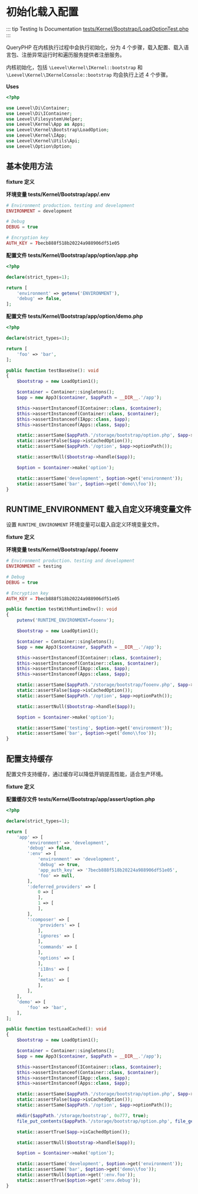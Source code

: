 # 初始化载入配置

::: tip Testing Is Documentation
[tests/Kernel/Bootstrap/LoadOptionTest.php](https://github.com/hunzhiwange/framework/blob/master/tests/Kernel/Bootstrap/LoadOptionTest.php)
:::

QueryPHP 在内核执行过程中会执行初始化，分为 4 个步骤，载入配置、载入语言包、注册异常运行时和遍历服务提供者注册服务。

内核初始化，包括 `\Leevel\Kernel\IKernel::bootstrap` 和 `\Leevel\Kernel\IKernelConsole::bootstrap` 均会执行上述 4 个步骤。

**Uses**

``` php
<?php

use Leevel\Di\Container;
use Leevel\Di\IContainer;
use Leevel\Filesystem\Helper;
use Leevel\Kernel\App as Apps;
use Leevel\Kernel\Bootstrap\LoadOption;
use Leevel\Kernel\IApp;
use Leevel\Kernel\Utils\Api;
use Leevel\Option\Option;
```

## 基本使用方法

**fixture 定义**

**环境变量 tests/Kernel/Bootstrap/app/.env**

``` php
# Environment production、testing and development
ENVIRONMENT = development

# Debug
DEBUG = true

# Encryption key
AUTH_KEY = 7becb888f518b20224a988906df51e05
```

**配置文件 tests/Kernel/Bootstrap/app/option/app.php**

``` php
<?php

declare(strict_types=1);

return [
    'environment' => getenv('ENVIRONMENT'),
    'debug' => false,
];

```

**配置文件 tests/Kernel/Bootstrap/app/option/demo.php**

``` php
<?php

declare(strict_types=1);

return [
    'foo' => 'bar',
];

```

``` php
public function testBaseUse(): void
{
    $bootstrap = new LoadOption1();

    $container = Container::singletons();
    $app = new App3($container, $appPath = __DIR__.'/app');

    $this->assertInstanceof(IContainer::class, $container);
    $this->assertInstanceof(Container::class, $container);
    $this->assertInstanceof(IApp::class, $app);
    $this->assertInstanceof(Apps::class, $app);

    static::assertSame($appPath.'/storage/bootstrap/option.php', $app->optionCachedPath());
    static::assertFalse($app->isCachedOption());
    static::assertSame($appPath.'/option', $app->optionPath());

    static::assertNull($bootstrap->handle($app));

    $option = $container->make('option');

    static::assertSame('development', $option->get('environment'));
    static::assertSame('bar', $option->get('demo\\foo'));
}
```

## RUNTIME_ENVIRONMENT 载入自定义环境变量文件

设置 `RUNTIME_ENVIRONMENT` 环境变量可以载入自定义环境变量文件。

**fixture 定义**

**环境变量 tests/Kernel/Bootstrap/app/.fooenv**

``` php
# Environment production、testing and development
ENVIRONMENT = testing

# Debug
DEBUG = true

# Encryption key
AUTH_KEY = 7becb888f518b20224a988906df51e05

```

``` php
public function testWithRuntimeEnv(): void
{
    putenv('RUNTIME_ENVIRONMENT=fooenv');

    $bootstrap = new LoadOption1();

    $container = Container::singletons();
    $app = new App3($container, $appPath = __DIR__.'/app');

    $this->assertInstanceof(IContainer::class, $container);
    $this->assertInstanceof(Container::class, $container);
    $this->assertInstanceof(IApp::class, $app);
    $this->assertInstanceof(Apps::class, $app);

    static::assertSame($appPath.'/storage/bootstrap/fooenv.php', $app->optionCachedPath());
    static::assertFalse($app->isCachedOption());
    static::assertSame($appPath.'/option', $app->optionPath());

    static::assertNull($bootstrap->handle($app));

    $option = $container->make('option');

    static::assertSame('testing', $option->get('environment'));
    static::assertSame('bar', $option->get('demo\\foo'));
}
```

## 配置支持缓存

配置文件支持缓存，通过缓存可以降低开销提高性能，适合生产环境。

**fixture 定义**

**配置缓存文件 tests/Kernel/Bootstrap/app/assert/option.php**

``` php
<?php

declare(strict_types=1);

return [
    'app' => [
        'environment' => 'development',
        'debug' => false,
        ':env' => [
            'environment' => 'development',
            'debug' => true,
            'app_auth_key' => '7becb888f518b20224a988906df51e05',
            'foo' => null,
        ],
        ':deferred_providers' => [
            0 => [
            ],
            1 => [
            ],
        ],
        ':composer' => [
            'providers' => [
            ],
            'ignores' => [
            ],
            'commands' => [
            ],
            'options' => [
            ],
            'i18ns' => [
            ],
            'metas' => [
            ],
        ],
    ],
    'demo' => [
        'foo' => 'bar',
    ],
];

```

``` php
public function testLoadCached(): void
{
    $bootstrap = new LoadOption1();

    $container = Container::singletons();
    $app = new App3($container, $appPath = __DIR__.'/app');

    $this->assertInstanceof(IContainer::class, $container);
    $this->assertInstanceof(Container::class, $container);
    $this->assertInstanceof(IApp::class, $app);
    $this->assertInstanceof(Apps::class, $app);

    static::assertSame($appPath.'/storage/bootstrap/option.php', $app->optionCachedPath());
    static::assertFalse($app->isCachedOption());
    static::assertSame($appPath.'/option', $app->optionPath());

    mkdir($appPath.'/storage/bootstrap', 0o777, true);
    file_put_contents($appPath.'/storage/bootstrap/option.php', file_get_contents($appPath.'/assert/option.php'));

    static::assertTrue($app->isCachedOption());

    static::assertNull($bootstrap->handle($app));

    $option = $container->make('option');

    static::assertSame('development', $option->get('environment'));
    static::assertSame('bar', $option->get('demo\\foo'));
    static::assertNull($option->get(':env.foo'));
    static::assertTrue($option->get(':env.debug'));
}
```